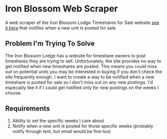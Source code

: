 # Iron Blossom Web Scraper
A web scraper of the Iron Blossom Lodge Timeshares for Sale website [see it here](https://www.ironblosam.net/for_sale_by_owner.php) that notifies when a new unit is posted for sale.

## Problem I'm Trying To Solve
The Iron Blossom Lodge has a website for timeshare owners to post timeshares they are trying to sell. Unfortunately, the site provides no way to get notified when new timeshares are posted. This means you could miss out on potential units you may be interested in buying if you don't check the site frequently enough. I want to create a way to be notified when a new timeshare is posted for sale so I don't miss out on any new postings. I'd especially like it if I could get notified only for new postings on the weeks I choose.

## Requirements
1. Ability to set the specific weeks I care about
2. Notify when a new unit is posted for those specific weeks (probably notify through text, but email would be fine too)
